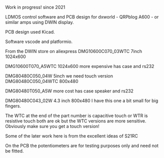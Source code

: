 Work in progress! since 2021

LDMOS control software and PCB design for dxworld - QRPblog A600 - or similar amps using DWIN display.

PCB design used Kicad.

Software vscode and platformio.

From the DWIN store on aliexpress
DMG10600C070_03WTC 7inch  1024x600

DMG10600T070_A5WTC 1024x600 more expensive has case and rs232

DMG80480C050_04W 5inch we need touch version DMG80480C050_04WTC  800x480

DMG80480T050_A5W more cost has case speaker and rs232

DMG80480C043_02W 4.3 inch 800x480 I have this one a bit small for big fingers.

The WTC at the end of the part number is capacitive touch or WTR is resistive touch both are ok but the WTC versions are more sensitive.
Obviously make sure you get a touch version!

Some of the later work here is from the excellent ideas of S21RC

On the PCB the potentiometers are for testing purposes only and need not be fitted.

